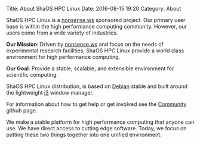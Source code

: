 Title: About ShaOS HPC Linux
Date: 2016-08-15 19:20
Category: About

ShaOS HPC Linux is a [nonsense.ws](https://nonsense.ws) sponsored project. Our primary user base is within the high performance computing community. However, our users come from a wide variety of industries.

**Our Mission**: Driven by [nonsense.ws](https://nonsense.ws) and focus on the needs of experimental research facilities, ShaOS HPC Linux provide a world class environment for high performance computing.

**Our Goal**: Provide a stable, scalable, and extensible environment for scientific computing.

ShaOS HPC Linux distribution, is based on [Debian](https://www.debian.org/) stable and built around the lightweight [i3](https://i3wm.org/docs/) window manager.

For information about how to get help or get involved see the [Community](https://github.com/nonsensews/shaos) github page.

We make a stable platform for high performance computing that anyone can use.  We have direct access to cutting edge software. Today, we focus on putting these two things together into one unified environment.
